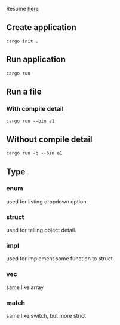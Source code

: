 Resume [here](https://youtu.be/lzKeecy4OmQ?t=17936)

## Create application

`cargo init .`

## Run application

`cargo run`

## Run a file

### With compile detail

`cargo run --bin a1`

## Without compile detail

`cargo run -q --bin a1`

## Type

### enum
used for listing dropdown option.

### struct
used for telling object detail.

### impl
used for implement some function to struct.

### vec
same like array

### match
same like switch, but more strict